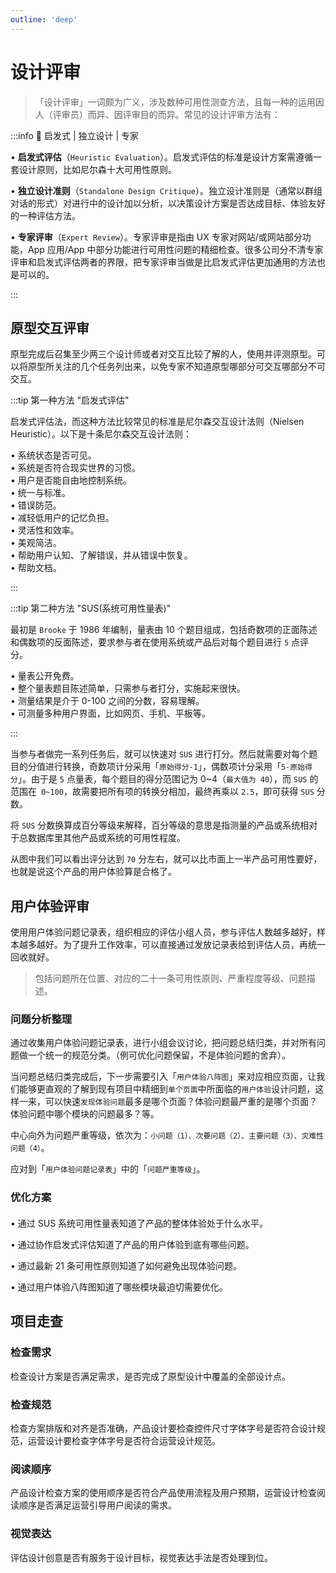 ```yaml
---
outline: 'deep'
---
```


# 设计评审

> 「设计评审」一词颇为广义，涉及数种可用性测查方法，且每一种的运用因人（评审员）而异、因评审目的而异。常见的设计评审方法有：

:::info 🔎 启发式 | 独立设计 | 专家

• **启发式评估**（`Heuristic Evaluation`）。启发式评估的标准是设计方案需遵循一套设计原则，比如尼尔森十大可用性原则。

• **独立设计准则**（`Standalone Design Critique`）。独立设计准则是（通常以群组对话的形式）对进行中的设计加以分析，以决策设计方案是否达成目标、体验友好的一种评估方法。

• **专家评审**（`Expert Review`）。专家评审是指由 UX 专家对网站/或网站部分功能，App 应用/App 中部分功能进行可用性问题的精细检查。很多公司分不清专家评审和启发式评估两者的界限，把专家评审当做是比启发式评估更加通用的方法也是可以的。

:::

## 原型交互评审

原型完成后召集至少两三个设计师或者对交互比较了解的人，使用并评测原型。可以将原型所关注的几个任务列出来，以免专家不知道原型哪部分可交互哪部分不可交互。

:::tip 第一种方法 "启发式评估"

启发式评估法，而这种方法比较常见的标准是尼尔森交互设计法则（Nielsen Heuristic）。以下是十条尼尔森交互设计法则：

• 系统状态是否可见。  
• 系统是否符合现实世界的习惯。  
• 用户是否能自由地控制系统。  
• 统一与标准。  
• 错误防范。  
• 减轻低用户的记忆负担。  
• 灵活性和效率。  
• 美观简洁。  
• 帮助用户认知、了解错误，并从错误中恢复。  
• 帮助文档。

:::

:::tip 第二种方法 "SUS(系统可用性量表)"

最初是 `Brooke` 于 1986 年编制，量表由 10 个题目组成，包括奇数项的正面陈述和偶数项的反面陈述，要求参与者在使用系统或产品后对每个题目进行 `5` 点评分。

• 量表公开免费。  
• 整个量表题目陈述简单，只需参与者打分，实施起来很快。  
• 测量结果是介于 0-100 之间的分数，容易理解。  
• 可测量多种用户界面，比如网页、手机、平板等。

<ImgPreview src="ui/98.png"/>

:::

当参与者做完一系列任务后，就可以快速对 `SUS` 进行打分。然后就需要对每个题目的分值进行转换，奇数项计分采用「`原始得分-1`」，偶数项计分采用「`5-原始得分`」。由于是 `5` 点量表，每个题目的得分范围记为 0~4（`最大值为 40`），而 `SUS` 的范围在` 0~100`，故需要把所有项的转换分相加，最终再乘以 `2.5`，即可获得 `SUS` 分数。

将 `SUS` 分数换算成百分等级来解释，百分等级的意思是指测量的产品或系统相对于总数据库里其他产品或系统的可用性程度。

<ImgPreview src="ui/99.png"/>

从图中我们可以看出评分达到 `70` 分左右，就可以比市面上一半产品可用性要好，也就是说这个产品的用户体验算是合格了。

## 用户体验评审

使用用户体验问题记录表，组织相应的评估小组人员，参与评估人数越多越好，样本越多越好。为了提升工作效率，可以直接通过发放记录表给到评估人员，再统一回收就好。

<ImgPreview src="ui/100.png"/>

> 包括问题所在位置、对应的二十一条可用性原则、严重程度等级、问题描述。

### 问题分析整理

通过收集用户体验问题记录表，进行小组会议讨论，把问题总结归类，并对所有问题做一个统一的规范分类。（例可优化问题保留，不是体验问题的舍弃）。

当问题总结归类完成后，下一步需要引入「`用户体验八阵图`」来对应相应页面，让我们能够更直观的了解到现有项目中精细到`单个页面`中所面临的`用户体验`设计问题，这样一来，可以快速`发现体验问题`最多是哪个页面？体验问题最严重的是哪个页面？体验问题中哪个模块的问题最多？等。

<ImgPreview src="ui/101.png"/>

中心向外为问题严重等级，依次为：`小问题（1）、次要问题（2）、主要问题（3）、灾难性问题（4）`。

应对到「`用户体验问题记录表`」中的「`问题严重等级`」。

<ImgPreview src="ui/102.png"/>

### 优化方案

####

<ElCard shadow="hover">

• 通过 SUS 系统可用性量表知道了产品的整体体验处于什么水平。

• 通过协作启发式评估知道了产品的用户体验到底有哪些问题。

• 通过最新 21 条可用性原则知道了如何避免出现体验问题。

• 通过用户体验八阵图知道了哪些模块最迫切需要优化。

</ElCard>

## 项目走查

### 检查需求

检查设计方案是否满足需求，是否完成了原型设计中覆盖的全部设计点。

### 检查规范

检查方案排版和对齐是否准确，产品设计要检查控件尺寸字体字号是否符合设计规范，运营设计要检查字体字号是否符合运营设计规范。

### 阅读顺序

产品设计检查方案的使用顺序是否符合产品使用流程及用户预期，运营设计检查阅读顺序是否满足运营引导用户阅读的需求。

### 视觉表达

评估设计创意是否有服务于设计目标，视觉表达手法是否处理到位。

<ImgPreview src="ui/103.png"/>


